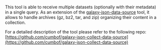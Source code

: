 This tool is able to receive multiple datasets (optionally with their metadata) in a single query. As an extension of the [galaxy-json-data-source](https://github.com/mdshw5/galaxy-json-data-source) tool, it allows to handle archives (gz, bz2, tar, and zip) organizing their content in a collection. 

For a detailed description of the tool please refer to the following repo:
[https://github.com/cumbof/galaxy-json-collect-data-source](https://github.com/cumbof/galaxy-json-collect-data-source)
